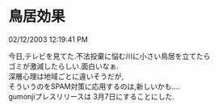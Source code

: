 鳥居効果
====
02/12/2003 12:19:41 PM


<p>今日,テレビを見てた.不法投棄に悩む川に小さい鳥居を立てたら<br />
ゴミが激減したらしい.面白いなぁ.<br />
深層心理は地域ごとに違いそうだが,<br />
そういうのをSPAM対策に応用するのは,新しいかも....<br />
gumonjiプレスリリースは 3月7日にすることにした.</p>

